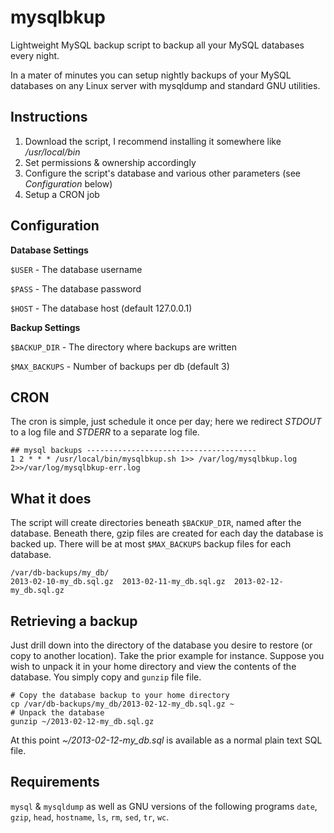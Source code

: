 mysqlbkup
=========

Lightweight MySQL backup script to backup all your MySQL databases every night.

In a mater of minutes you can setup nightly backups of your MySQL databases on
any Linux server with mysqldump and standard GNU utilities.

Instructions
------------
1. Download the script, I recommend installing it somewhere like */usr/local/bin*
2. Set permissions & ownership accordingly
3. Configure the script's database and various other parameters (see *Configuration* below)
4. Setup a CRON job

Configuration
-------------
**Database Settings**

`$USER` - The database username

`$PASS` - The database password

`$HOST` - The database host (default 127.0.0.1)

**Backup Settings**

`$BACKUP_DIR`  - The directory where backups are written

`$MAX_BACKUPS` - Number of backups per db (default 3)

CRON
----
The cron is simple, just schedule it once per day;
here we redirect *STDOUT* to a log file and *STDERR* to a separate log file.

    ## mysql backups --------------------------------------
    1 2 * * * /usr/local/bin/mysqlbkup.sh 1>> /var/log/mysqlbkup.log 2>>/var/log/mysqlbkup-err.log
    
What it does
------------
The script will create directories beneath `$BACKUP_DIR`, named after the database.
Beneath there, gzip files are created for each day the database is backed up.  There
will be at most `$MAX_BACKUPS` backup files for each database.

    /var/db-backups/my_db/
    2013-02-10-my_db.sql.gz  2013-02-11-my_db.sql.gz  2013-02-12-my_db.sql.gz

Retrieving a backup
-------------------
Just drill down into the directory of the database you desire to restore
(or copy to another location). Take the prior example for instance. Suppose you wish to
unpack it in your home directory and view the contents of the database. You simply copy
and `gunzip` file file.
```
# Copy the database backup to your home directory
cp /var/db-backups/my_db/2013-02-12-my_db.sql.gz ~
# Unpack the database
gunzip ~/2013-02-12-my_db.sql.gz
```
At this point *~/2013-02-12-my_db.sql* is available as a normal plain text SQL file.

Requirements
------------
`mysql` & `mysqldump` as well as GNU versions of the following programs
`date`, `gzip`, `head`, `hostname`, `ls`, `rm`, `sed`, `tr`, `wc`.
